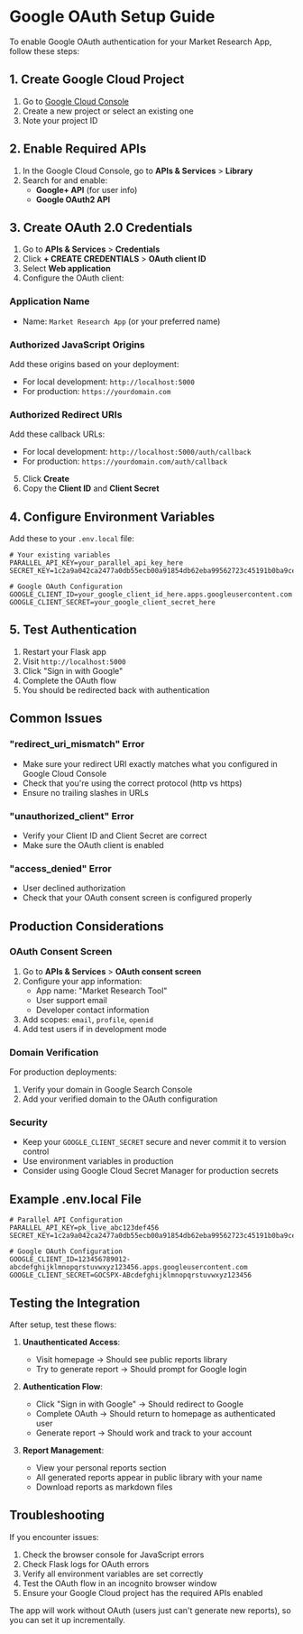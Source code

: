 # Google OAuth Setup Guide

To enable Google OAuth authentication for your Market Research App, follow these steps:

## 1. Create Google Cloud Project

1. Go to [Google Cloud Console](https://console.cloud.google.com/)
2. Create a new project or select an existing one
3. Note your project ID

## 2. Enable Required APIs

1. In the Google Cloud Console, go to **APIs & Services** > **Library**
2. Search for and enable:
   - **Google+ API** (for user info)
   - **Google OAuth2 API**

## 3. Create OAuth 2.0 Credentials

1. Go to **APIs & Services** > **Credentials**
2. Click **+ CREATE CREDENTIALS** > **OAuth client ID**
3. Select **Web application**
4. Configure the OAuth client:

### Application Name
- Name: `Market Research App` (or your preferred name)

### Authorized JavaScript Origins
Add these origins based on your deployment:
- For local development: `http://localhost:5000`
- For production: `https://yourdomain.com`

### Authorized Redirect URIs
Add these callback URLs:
- For local development: `http://localhost:5000/auth/callback`
- For production: `https://yourdomain.com/auth/callback`

5. Click **Create**
6. Copy the **Client ID** and **Client Secret**

## 4. Configure Environment Variables

Add these to your `.env.local` file:

```env
# Your existing variables
PARALLEL_API_KEY=your_parallel_api_key_here
SECRET_KEY=1c2a9a042ca2477a0db55ecb00a91854db62eba99562723c45191b0ba9ceb347

# Google OAuth Configuration
GOOGLE_CLIENT_ID=your_google_client_id_here.apps.googleusercontent.com
GOOGLE_CLIENT_SECRET=your_google_client_secret_here
```

## 5. Test Authentication

1. Restart your Flask app
2. Visit `http://localhost:5000`
3. Click "Sign in with Google"
4. Complete the OAuth flow
5. You should be redirected back with authentication

## Common Issues

### "redirect_uri_mismatch" Error
- Make sure your redirect URI exactly matches what you configured in Google Cloud Console
- Check that you're using the correct protocol (http vs https)
- Ensure no trailing slashes in URLs

### "unauthorized_client" Error
- Verify your Client ID and Client Secret are correct
- Make sure the OAuth client is enabled

### "access_denied" Error
- User declined authorization
- Check that your OAuth consent screen is configured properly

## Production Considerations

### OAuth Consent Screen
1. Go to **APIs & Services** > **OAuth consent screen**
2. Configure your app information:
   - App name: "Market Research Tool"
   - User support email
   - Developer contact information
3. Add scopes: `email`, `profile`, `openid`
4. Add test users if in development mode

### Domain Verification
For production deployments:
1. Verify your domain in Google Search Console
2. Add your verified domain to the OAuth configuration

### Security
- Keep your `GOOGLE_CLIENT_SECRET` secure and never commit it to version control
- Use environment variables in production
- Consider using Google Cloud Secret Manager for production secrets

## Example .env.local File

```env
# Parallel API Configuration
PARALLEL_API_KEY=pk_live_abc123def456
SECRET_KEY=1c2a9a042ca2477a0db55ecb00a91854db62eba99562723c45191b0ba9ceb347

# Google OAuth Configuration
GOOGLE_CLIENT_ID=123456789012-abcdefghijklmnopqrstuvwxyz123456.apps.googleusercontent.com
GOOGLE_CLIENT_SECRET=GOCSPX-ABcdefghijklmnopqrstuvwxyz123456
```

## Testing the Integration

After setup, test these flows:

1. **Unauthenticated Access**: 
   - Visit homepage → Should see public reports library
   - Try to generate report → Should prompt for Google login

2. **Authentication Flow**:
   - Click "Sign in with Google" → Should redirect to Google
   - Complete OAuth → Should return to homepage as authenticated user
   - Generate report → Should work and track to your account

3. **Report Management**:
   - View your personal reports section
   - All generated reports appear in public library with your name
   - Download reports as markdown files

## Troubleshooting

If you encounter issues:

1. Check the browser console for JavaScript errors
2. Check Flask logs for OAuth errors
3. Verify all environment variables are set correctly
4. Test the OAuth flow in an incognito browser window
5. Ensure your Google Cloud project has the required APIs enabled

The app will work without OAuth (users just can't generate new reports), so you can set it up incrementally.
